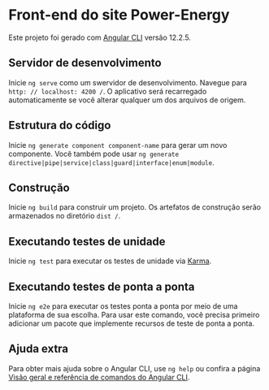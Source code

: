 # Front-end do site Power-Energy

Este projeto foi gerado com [Angular CLI](https://github.com/angular/angular-cli) versão 12.2.5.

## Servidor de desenvolvimento

Inicie `ng serve` como um swervidor de desenvolvimento. Navegue para `http: // localhost: 4200 /`. O aplicativo será recarregado automaticamente se você alterar qualquer um dos arquivos de origem.

## Estrutura do código

Inicie `ng generate component component-name` para gerar um novo componente. Você também pode usar `ng generate directive|pipe|service|class|guard|interface|enum|module`.

## Construção

Inicie `ng build` para construir um projeto. Os artefatos de construção serão armazenados no diretório `dist /`.

## Executando testes de unidade

Inicie `ng test` para executar os testes de unidade via [Karma](https://karma-runner.github.io).

## Executando testes de ponta a ponta

Inicie `ng e2e` para executar os testes ponta a ponta por meio de uma plataforma de sua escolha. Para usar este comando, você precisa primeiro adicionar um pacote que implemente recursos de teste de ponta a ponta.

## Ajuda extra

Para obter mais ajuda sobre o Angular CLI, use `ng help` ou confira a página [Visão geral e referência de comandos do Angular CLI](https://angular.io/cli).
